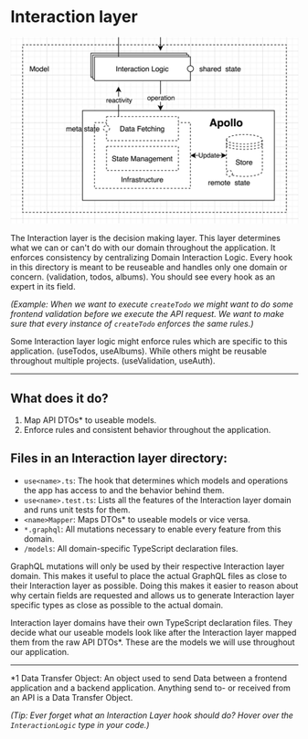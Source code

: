 # Interaction layer

![Model image](../assets/model.jpg)

The Interaction layer is the decision making layer. This layer determines what we can or can't do with our domain throughout the application. It enforces consistency by centralizing Domain Interaction Logic. Every hook in this directory is meant to be reuseable and handles only one domain or concern. (validation, todos, albums). You should see every hook as an expert in its field.

*(Example: When we want to execute `createTodo` we might want to do some frontend validation before we execute the API request. We want to make sure that every instance of `createTodo` enforces the same rules.)*

Some Interaction layer logic might enforce rules which are specific to this application. (useTodos, useAlbums).
While others might be reusable throughout multiple projects. (useValidation, useAuth).

---

## What does it do?
1. Map API DTOs* to useable models.
2. Enforce rules and consistent behavior throughout the application.

## Files in an Interaction layer directory:
* `use<name>.ts`: The hook that determines which models and operations the app has access to and the behavior behind them.
* `use<name>.test.ts`: Lists all the features of the Interaction layer domain and runs unit tests for them.
* `<name>Mapper`: Maps DTOs* to useable models or vice versa.
* `*.graphql`: All mutations necessary to enable every feature from this domain.
* `/models`: All domain-specific TypeScript declaration files.

GraphQL mutations will only be used by their respective Interaction layer domain. This makes it useful to place the actual GraphQL files as close to their Interaction layer as possible. Doing this makes it easier to reason about why certain fields are requested and allows us to generate Interaction layer specific types as close as possible to the actual domain.

Interaction layer domains have their own TypeScript declaration files. They decide what our useable models look like after the Interaction layer mapped them from the raw API DTOs*. These are the models we will use throughout our application.

---

*1 Data Transfer Object: An object used to send Data between a frontend application and a backend application. Anything send to- or received from an API is a Data Transfer Object.

*(Tip: Ever forget what an Interaction Layer hook should do? Hover over the `InteractionLogic` type in your code.)*
